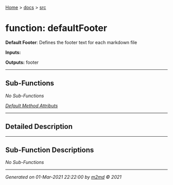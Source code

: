 [Home](../index.md) > [docs](../docs_index.md) > [src](src_index.md)  


# function: defaultFooter

**Default Footer**: Defines the footer text for each markdown file

**Inputs:** 

**Outputs:** footer

 ***

## Sub-Functions

*No Sub-Functions*

[*Default Method Attributs*](https://www.mathworks.com/help/matlab/matlab_oop/method-attributes.html)

 ***

## Detailed Description



 ***

## Sub-Function Descriptions

*No Sub-Functions*


***

*Generated on 01-Mar-2021 22:22:00 by [m2md](https://github.com/crgnam-research/m2md) © 2021*